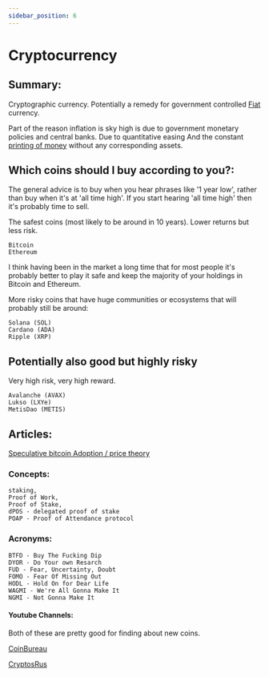 ```yaml
---
sidebar_position: 6
---
```


# Cryptocurrency

## Summary:

Cryptographic currency. Potentially a remedy for government controlled [Fiat](https://www.investopedia.com/terms/f/fiatmoney.asp) currency.

Part of the reason inflation is sky high is due to government monetary policies and central banks. Due to quantitative easing 
And the constant [printing of money](https://fred.stlouisfed.org/series/M2SL) without any corresponding assets.

## Which coins should I buy according to you?:

The general advice is to buy when you hear phrases like '1 year low', rather than buy when it's at 'all time high'.
If you start hearing 'all time high' then it's probably time to sell.


The safest coins (most likely to be around in 10 years). Lower returns but less risk.
```
Bitcoin
Ethereum
```

I think having been in the market a long time that for most people it's probably better to play it safe and keep the 
majority of your holdings in Bitcoin and Ethereum.

More risky coins that have huge communities or ecosystems that will probably still be around:
```
Solana (SOL)
Cardano (ADA)
Ripple (XRP)
```

## Potentially also good but highly risky 
Very high risk, very high reward.
```
Avalanche (AVAX)
Lukso (LXYe)
MetisDao (METIS)
```

## Articles:

[Speculative bitcoin Adoption / price theory](https://medium.com/@mcasey0827/speculative-bitcoin-adoption-price-theory-2eed48ecf7da)

### Concepts:
```
staking,
Proof of Work,
Proof of Stake,
dPOS - delegated proof of stake
POAP - Proof of Attendance protocol
```

### Acronyms:
```
BTFD - Buy The Fucking Dip
DYOR - Do Your own Resarch
FUD - Fear, Uncertainty, Doubt
FOMO - Fear Of Missing Out
HODL - Hold On for Dear Life
WAGMI - We're All Gonna Make It
NGMI - Not Gonna Make It
```

#### Youtube Channels:

Both of these are pretty good for finding about new coins.

[CoinBureau](https://www.youtube.com/c/CoinBureau/videos?view=0&sort=p&flow=grid)

[CryptosRus](https://www.youtube.com/c/CryptosRUs)


